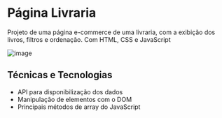 # <h1>Página Livraria</h1>
<p>Projeto de uma página e-commerce de uma livraria, com a exibição dos livros, filtros e ordenação. Com HTML, CSS e JavaScript</p>

![image](https://user-images.githubusercontent.com/115930506/213919704-5780cd7e-a847-4f20-8e74-92363eb7ef66.png)

<h2>Técnicas e Tecnologias</h2>
<ul>
  <li>API para disponibilização dos dados</li>
  <li>Manipulação de elementos com o DOM</li>
  <li>Principais métodos de array do JavaScript</li>
</ul>
